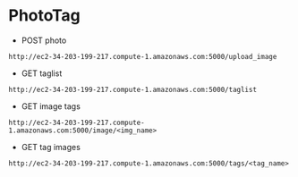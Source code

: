 # PhotoTag


* POST photo
```
http://ec2-34-203-199-217.compute-1.amazonaws.com:5000/upload_image
```

* GET taglist
```
http://ec2-34-203-199-217.compute-1.amazonaws.com:5000/taglist
```

* GET image tags
```
http://ec2-34-203-199-217.compute-1.amazonaws.com:5000/image/<img_name>
```

* GET tag images
```
http://ec2-34-203-199-217.compute-1.amazonaws.com:5000/tags/<tag_name>
```
